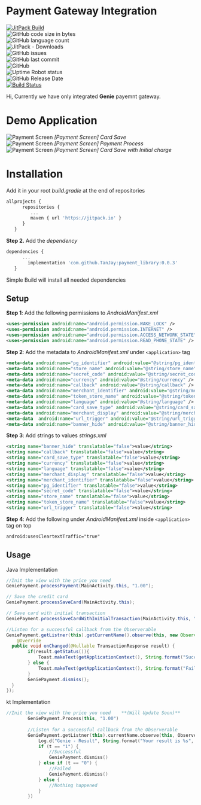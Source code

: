 # Payment Gateway Integration  
[![JitPack Build](https://jitpack.io/v/TanJay/payment_library.svg)](https://jitpack.io/#TanJay/payment_library)  
![GitHub code size in bytes](https://img.shields.io/github/languages/code-size/TanJay/payment_library.svg)  
![GitHub language count](https://img.shields.io/github/languages/count/TanJay/payment_library.svg)  
![JitPack - Downloads](https://img.shields.io/jitpack/dm/github/TanJay/payment_library.svg)  
![GitHub issues](https://img.shields.io/github/issues/TanJay/payment_library.svg)  
![GitHub last commit](https://img.shields.io/github/last-commit/TanJay/payment_library.svg)  
![GitHub](https://img.shields.io/github/license/TanJay/payment_library.svg)  
![Uptime Robot status](https://img.shields.io/uptimerobot/status/m782945181-ad584048798a2d55463d26c8.svg)  
![GitHub Release Date](https://img.shields.io/github/release-date/TanJay/payment_library.svg)  
[![Build Status](https://travis-ci.org/TanJay/payment_library.svg?branch=master)](https://travis-ci.org/TanJay/payment_library)  
  
Hi, Currently we have only integrated **Genie** payemnt gateway.  
  
# Demo Application  
  
![Payment Screen](https://i.ibb.co/pdgtF6B/PHOTO-2020-03-29-03-11-25-2.jpg)
*[Payment Screen] Card Save*  
![Payment Screen](https://i.ibb.co/jyk2HTt/PHOTO-2020-03-29-03-11-25-1.jpg)
*[Payment Screen] Payment Process*  
![Payment Screen](https://i.ibb.co/kKmVZ9g/PHOTO-2020-03-29-03-11-26.jpg)
*[Payment Screen] Card Save with Initial charge*  
  
# Installation  
  
Add it in your root *build.gradle* at the end of repositories  
  
```javascript  
allprojects {  
      repositories {  
         ...  
         maven { url 'https://jitpack.io' }  
      }  
   }  
```  
**Step 2.** Add the *dependency*  
```javascript  
dependencies {  
      ...  
        implementation 'com.github.TanJay:payment_library:0.0.3'  
   }  
```  
 Simple Build will install all needed dependencies  
  
## Setup  
  
**Step 1**: Add the following permissions  to *AndroidManifest.xml*  
```xml  
<uses-permission android:name="android.permission.WAKE_LOCK" />  
<uses-permission android:name="android.permission.INTERNET" />  
<uses-permission android:name="android.permission.ACCESS_NETWORK_STATE" />  
<uses-permission android:name="android.permission.READ_PHONE_STATE" />  
```  
**Step 2**: Add the metadata  to *AndroidManifest.xml* under <code>\<application\></code> tag  
```xml  
<meta-data android:name="pg_identifier" android:value="@string/pg_identifier" />  
<meta-data android:name="store_name" android:value="@string/store_name" />  
<meta-data android:name="secret_code" android:value="@string/secret_code" />  
<meta-data android:name="currency" android:value="@string/currency" />  
<meta-data android:name="callback" android:value="@string/callback" />  
<meta-data android:name="merchant_identifier" android:value="@string/merchant_identifier" />  
<meta-data android:name="token_store_name" android:value="@string/token_store_name" />  
<meta-data android:name="language" android:value="@string/language" />  
<meta-data android:name="card_save_type" android:value="@string/card_save_type" />  
<meta-data android:name="merchant_display" android:value="@string/merchant_display" />  
<meta-data  android:name="url_trigger" android:value="@string/url_trigger" />  
<meta-data android:name="banner_hide" android:value="@string/banner_hide" />
```  
  
**Step 3**: Add strings to values  *strings.xml*   
```xml  
<string name="banner_hide" translatable="false">value</string>
<string name="callback" translatable="false">value</string>
<string name="card_save_type" translatable="false">value</string>
<string name="currency" translatable="false">value</string>
<string name="language" translatable="false">value</string>
<string name="merchant_display" translatable="false">value</string>
<string name="merchant_identifier" translatable="false">value</string>
<string name="pg_identifier" translatable="false">value</string>
<string name="secret_code" translatable="false">value</string>
<string name="store_name" translatable="false">value</string>
<string name="token_store_name" translatable="false">value</string>
<string name="url_trigger" translatable="false">value</string> 
```  
  
**Step 4**: Add the following under *AndroidManifest.xml* inside <code>\<application\></code> tag on top  
```xml  
android:usesCleartextTraffic="true"  
```  
  
## Usage    
Java Implementation    
```java    
//Init the view with the price you need    
GeniePayment.processPayment(MainActivity.this, "1.00");

// Save the credit card
GeniePayment.processSaveCard(MainActivity.this);

// Save card with initial transaction
GeniePayment.processSaveCardWithInitialTransaction(MainActivity.this, "1.00");

//Listen for a successful callback from the Observerable    
GeniePayment.getListner(this).getCurrentName().observe(this, new Observer<TransactionResponse>() {  
    @Override  
  public void onChanged(@Nullable TransactionResponse result) {  
        if(result.getStatus()){  
            Toast.makeText(getApplicationContext(), String.format("Success: %s", result.getMessage()), Toast.LENGTH_LONG).show();  
		} else {  
		    Toast.makeText(getApplicationContext(), String.format("Failed: %s", result.getMessage()), Toast.LENGTH_LONG).show();  
		}  
        GeniePayment.dismiss();  
  }  
});
```    
    
kt Implementation    
```kotlin    
//Init the view with the price you need    **(Will Update Soon)**
        GeniePayment.Process(this, "1.00")    
    
        //Listen for a successful callback from the Observerable    
        GeniePayment.getListner(this).currentName.observe(this, Observer<String> { t ->    
            Log.d("Genie - Result", String.format("Your result is %s", t))    
            if (t == "1") {    
                //Successful    
                GeniePayment.dismiss()    
            } else if (t == "0") {    
                //Failed    
                GeniePayment.dismiss()    
            } else {    
                //Nothing happened    
            }    
        })    
```
